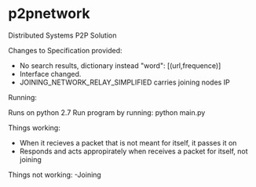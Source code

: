 p2pnetwork
==========

Distributed Systems P2P Solution

Changes to Specification provided: 
- No search results, dictionary instead "word": [(url,frequence)]
- Interface changed. 
- JOINING_NETWORK_RELAY_SIMPLIFIED carries joining nodes IP

Running: 

Runs on python 2.7
Run program by running: 
    python main.py

Things working: 
- When it recieves a packet that is not meant for itself, it passes it on 
- Responds and acts appropirately when receives a packet for itself, not joining 

Things not working: 
-Joining
